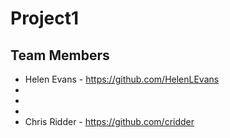 # Project1
## Team Members
- Helen Evans - https://github.com/HelenLEvans
- 
- 
- 
- Chris Ridder - https://github.com/cridder